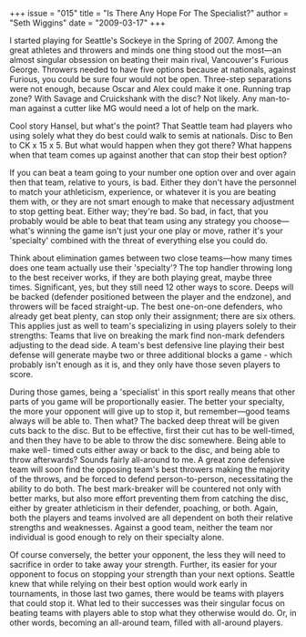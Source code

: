 +++
issue = "015"
title = "Is There Any Hope For The Specialist?"
author = "Seth Wiggins"
date = "2009-03-17"
+++

I started playing for Seattle's Sockeye in the Spring of 2007. Among the great
athletes and throwers and minds one thing stood out the most—an almost
singular obsession on beating their main rival, Vancouver's Furious George.
Throwers needed to have five options because at nationals, against Furious,
you could be sure four would not be open. Three-step separations were not
enough, because Oscar and Alex could make it one. Running trap zone? With
Savage and Cruickshank with the disc? Not likely. Any man-to-man against a
cutter like MG would need a lot of help on the mark.  
  
Cool story Hansel, but what's the point? That Seattle team had players who
using solely what they do best could walk to semis at nationals. Disc to Ben
to CK x 15 x 5. But what would happen when they got there? What happens when
that team comes up against another that can stop their best option?  
  
If you can beat a team going to your number one option over and over again
then that team, relative to yours, is bad. Either they don't have the
personnel to match your athleticism, experience, or whatever it is you are
beating them with, or they are not smart enough to make that necessary
adjustment to stop getting beat. Either way; they're bad. So bad, in fact,
that you probably would be able to beat that team using any strategy you
choose—what's winning the game isn't just your one play or move, rather it's
your 'specialty' combined with the threat of everything else you could do.  
  
Think about elimination games between two close teams—how many times does one
team actually use their 'specialty'? The top handler throwing long to the best
receiver works, if they are both playing great, maybe three times.
Significant, yes, but they still need 12 other ways to score. Deeps will be
backed (defender positioned between the player and the endzone), and throwers
will be faced straight-up. The best one-on-one defenders, who already get beat
plenty, can stop only their assignment; there are six others. This applies
just as well to team's specializing in using players solely to their
strengths: Teams that live on breaking the mark find non-mark defenders
adjusting to the dead side. A team's best defensive line playing their best
defense will generate maybe two or three additional blocks a game - which
probably isn't enough as it is, and they only have those seven players to
score.  
  
During those games, being a 'specialist' in this sport really means that other
parts of you game will be proportionally easier. The better your specialty,
the more your opponent will give up to stop it, but remember—good teams always
will be able to. Then what? The backed deep threat will be given cuts back to
the disc. But to be effective, first their cut has to be well-timed, and then
they have to be able to throw the disc somewhere. Being able to make well-
timed cuts either away or back to the disc, and being able to throw
afterwards? Sounds fairly all-around to me. A great zone defensive team will
soon find the opposing team's best throwers making the majority of the throws,
and be forced to defend person-to-person, necessitating the ability to do
both. The best mark-breaker will be countered not only with better marks, but
also more effort preventing them from catching the disc, either by greater
athleticism in their defender, poaching, or both. Again, both the players and
teams involved are all dependent on both their relative strengths and
weaknesses. Against a good team, neither the team nor individual is good
enough to rely on their specialty alone.  
  
Of course conversely, the better your opponent, the less they will need to
sacrifice in order to take away your strength. Further, its easier for your
opponent to focus on stopping your strength than your next options. Seattle
knew that while relying on their best option would work early in tournaments,
in those last two games, there would be teams with players that could stop it.
What led to their successes was their singular focus on beating teams with
players able to stop what they otherwise would do. Or, in other words,
becoming an all-around team, filled with all-around players.
